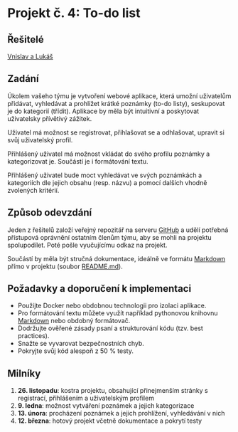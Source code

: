 # Projekt č. 4: To-do list

## Řešitelé
[Vnislav a Lukáš](https://github.com/VnislavMatousek/To-Do-list)

## Zadání
Úkolem vašeho týmu je vytvoření webové aplikace, která umožní uživatelům přidávat, vyhledávat a prohlížet krátké poznámky (to-do listy), seskupovat je do kategorií (třídit). Aplikace by měla být intuitivní a poskytovat uživatelsky přívětivý zážitek.

Uživatel má možnost se registrovat, přihlašovat se a odhlašovat, upravit si svůj uživatelský profil.

Přihlášený uživatel má možnost vkládat do svého profilu poznámky a kategorizovat je. Součástí je i formátování textu.

Přihlášený uživatel bude moct vyhledávat ve svých poznámkách a kategoriích dle jejich obsahu (resp. názvu) a pomocí dalších vhodně zvolených kritérií.

## Způsob odevzdání
Jeden z řešitelů založí veřejný repozitář na serveru [GitHub](https://github.com/) a udělí potřebná přístupová oprávnění ostatním členům týmu, aby se mohli na projektu spolupodílet. Poté pošle vyučujícímu odkaz na projekt.

Součástí by měla být stručná dokumentace, ideálně ve formátu [Markdown](https://www.markdownguide.org/) přímo v projektu (soubor [README.md](https://docs.github.com/en/repositories/managing-your-repositorys-settings-and-features/customizing-your-repository/about-readmes)).

## Požadavky a doporučení k implementaci
 * Použijte Docker nebo obdobnou technologii pro izolaci aplikace.
 * Pro formátování textu můžete využít například pythonovou knihovnu [Markdown](https://python-markdown.github.io/) nebo obdobný formátovač.
 * Dodržujte ověřené zásady psaní a strukturování kódu (tzv. best practices).
 * Snažte se vyvarovat bezpečnostních chyb.
 * Pokryjte svůj kód alespoň z 50 % testy.

## Milníky
 1. **26. listopadu**: kostra projektu, obsahující přinejmenším stránky s registrací, přihlášením a uživatelským profilem
 2. **9. ledna**: možnost vytváření poznámek a jejich kategorizace
 3. **13. února**: procházení poznámek a jejich prohlížení, vyhledávání v nich
 4. **12. března**: hotový projekt včetně dokumentace a pokrytí testy
